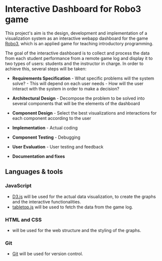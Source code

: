 # Interactive Dashboard for Robo3 game

This project's aim is the design, development and implementation of a visualization system as an interactive webapp dashboard for the game [Robo3](http://home.deib.polimi.it/loiacono/robo3/), which is an applied game for teaching introductory programming.

The goal of the interactive dashboard is to collect and process the data from each student performance from a remote game log and display it to two types of users: students and the instructor in charge. In order to achieve this, several steps will be taken:

* **Requirements Specification** - What specific problems will the system solve? - This will depend on each user needs - How will the user interact with the system in order to make a decision?

* **Architectural Design** - Decompose the problem to be solved into several components that will be the elements of the dashboard

* **Component Design** - Select the best visualizations and interactions for each component according to the user

* **Implementation** - Actual coding

* **Component Testing** - Debugging

* **User Evaluation** - User testing and feedback

* **Documentation and fixes**

## Languages & tools


### JavaScript 

* [D3.js](https://d3js.org) will be used for the actual data visualization, to create the graphs and the interactive functionalities.
* [tabletop.js](https://github.com/jsoma/tabletop) will be used to fetch the data from the game log. 

### HTML and CSS

* will be used for the web structure and the styling of the graphs.

### Git

* [Git](https://git-scm.com) will be used for version control.


